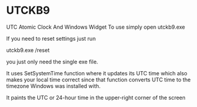 # UTCKB9
UTC Atomic Clock And Windows Widget
To use simply open utckb9.exe

If you need to reset settings just run

utckb9.exe /reset

you just only need the single exe file.

It uses SetSystemTime function where it updates its UTC time which also
makes your local time correct since that function converts UTC time to
the timezone Windows was installed with.

It paints the UTC or 24-hour time in the upper-right corner of the screen
